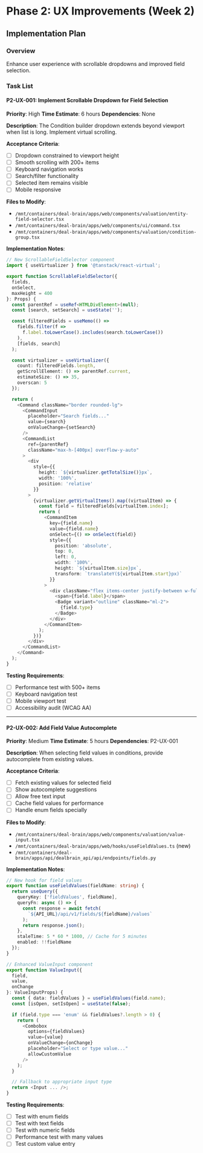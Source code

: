 # Phase 2: UX Improvements (Week 2)

## Implementation Plan

### Overview
Enhance user experience with scrollable dropdowns and improved field selection.

### Task List

#### P2-UX-001: Implement Scrollable Dropdown for Field Selection
**Priority**: High
**Time Estimate**: 6 hours
**Dependencies**: None

**Description**:
The Condition builder dropdown extends beyond viewport when list is long. Implement virtual scrolling.

**Acceptance Criteria**:
- [ ] Dropdown constrained to viewport height
- [ ] Smooth scrolling with 200+ items
- [ ] Keyboard navigation works
- [ ] Search/filter functionality
- [ ] Selected item remains visible
- [ ] Mobile responsive

**Files to Modify**:
- `/mnt/containers/deal-brain/apps/web/components/valuation/entity-field-selector.tsx`
- `/mnt/containers/deal-brain/apps/web/components/ui/command.tsx`
- `/mnt/containers/deal-brain/apps/web/components/valuation/condition-group.tsx`

**Implementation Notes**:
```typescript
// New ScrollableFieldSelector component
import { useVirtualizer } from '@tanstack/react-virtual';

export function ScrollableFieldSelector({
  fields,
  onSelect,
  maxHeight = 400
}: Props) {
  const parentRef = useRef<HTMLDivElement>(null);
  const [search, setSearch] = useState('');

  const filteredFields = useMemo(() =>
    fields.filter(f =>
      f.label.toLowerCase().includes(search.toLowerCase())
    ),
    [fields, search]
  );

  const virtualizer = useVirtualizer({
    count: filteredFields.length,
    getScrollElement: () => parentRef.current,
    estimateSize: () => 35,
    overscan: 5
  });

  return (
    <Command className="border rounded-lg">
      <CommandInput
        placeholder="Search fields..."
        value={search}
        onValueChange={setSearch}
      />
      <CommandList
        ref={parentRef}
        className="max-h-[400px] overflow-y-auto"
      >
        <div
          style={{
            height: `${virtualizer.getTotalSize()}px`,
            width: '100%',
            position: 'relative'
          }}
        >
          {virtualizer.getVirtualItems().map((virtualItem) => {
            const field = filteredFields[virtualItem.index];
            return (
              <CommandItem
                key={field.name}
                value={field.name}
                onSelect={() => onSelect(field)}
                style={{
                  position: 'absolute',
                  top: 0,
                  left: 0,
                  width: '100%',
                  height: `${virtualItem.size}px`,
                  transform: `translateY(${virtualItem.start}px)`
                }}
              >
                <div className="flex items-center justify-between w-full">
                  <span>{field.label}</span>
                  <Badge variant="outline" className="ml-2">
                    {field.type}
                  </Badge>
                </div>
              </CommandItem>
            );
          })}
        </div>
      </CommandList>
    </Command>
  );
}
```

**Testing Requirements**:
- [ ] Performance test with 500+ items
- [ ] Keyboard navigation test
- [ ] Mobile viewport test
- [ ] Accessibility audit (WCAG AA)

---

#### P2-UX-002: Add Field Value Autocomplete
**Priority**: Medium
**Time Estimate**: 5 hours
**Dependencies**: P2-UX-001

**Description**:
When selecting field values in conditions, provide autocomplete from existing values.

**Acceptance Criteria**:
- [ ] Fetch existing values for selected field
- [ ] Show autocomplete suggestions
- [ ] Allow free text input
- [ ] Cache field values for performance
- [ ] Handle enum fields specially

**Files to Modify**:
- `/mnt/containers/deal-brain/apps/web/components/valuation/value-input.tsx`
- `/mnt/containers/deal-brain/apps/web/hooks/useFieldValues.ts` (new)
- `/mnt/containers/deal-brain/apps/api/dealbrain_api/api/endpoints/fields.py`

**Implementation Notes**:
```typescript
// New hook for field values
export function useFieldValues(fieldName: string) {
  return useQuery({
    queryKey: ['fieldValues', fieldName],
    queryFn: async () => {
      const response = await fetch(
        `${API_URL}/api/v1/fields/${fieldName}/values`
      );
      return response.json();
    },
    staleTime: 5 * 60 * 1000, // Cache for 5 minutes
    enabled: !!fieldName
  });
}

// Enhanced ValueInput component
export function ValueInput({
  field,
  value,
  onChange
}: ValueInputProps) {
  const { data: fieldValues } = useFieldValues(field.name);
  const [isOpen, setIsOpen] = useState(false);

  if (field.type === 'enum' && fieldValues?.length > 0) {
    return (
      <Combobox
        options={fieldValues}
        value={value}
        onValueChange={onChange}
        placeholder="Select or type value..."
        allowCustomValue
      />
    );
  }

  // Fallback to appropriate input type
  return <Input ... />;
}
```

**Testing Requirements**:
- [ ] Test with enum fields
- [ ] Test with text fields
- [ ] Test with numeric fields
- [ ] Performance test with many values
- [ ] Test custom value entry